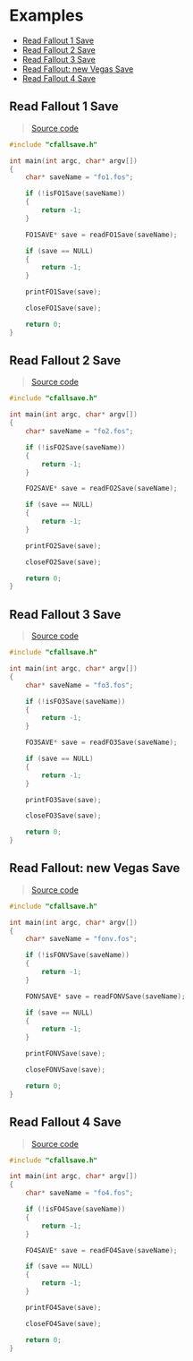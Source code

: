 # Examples

* [Read Fallout 1 Save](#read-fallout-1-save)
* [Read Fallout 2 Save](#read-fallout-2-save)
* [Read Fallout 3 Save](#read-fallout-3-save)
* [Read Fallout: new Vegas Save](#read-fallout-new-vegas-save)
* [Read Fallout 4 Save](#read-fallout-4-save)



## Read Fallout 1 Save

> [Source code](./examples/readFO1Save.c)

```c
#include "cfallsave.h"

int main(int argc, char* argv[])
{
    char* saveName = "fo1.fos";

    if (!isFO1Save(saveName))
    {
        return -1;
    }

    FO1SAVE* save = readFO1Save(saveName);

    if (save == NULL)
    {
        return -1;
    }

    printFO1Save(save);

    closeFO1Save(save);

    return 0;
}
```



## Read Fallout 2 Save

> [Source code](./examples/readFO2Save.c)

```c
#include "cfallsave.h"

int main(int argc, char* argv[])
{
    char* saveName = "fo2.fos";

    if (!isFO2Save(saveName))
    {
        return -1;
    }

    FO2SAVE* save = readFO2Save(saveName);

    if (save == NULL)
    {
        return -1;
    }

    printFO2Save(save);

    closeFO2Save(save);

    return 0;
}
```



## Read Fallout 3 Save

> [Source code](./examples/readFO3Save.c)

```c
#include "cfallsave.h"

int main(int argc, char* argv[])
{
    char* saveName = "fo3.fos";

    if (!isFO3Save(saveName))
    {
        return -1;
    }

    FO3SAVE* save = readFO3Save(saveName);

    if (save == NULL)
    {
        return -1;
    }

    printFO3Save(save);

    closeFO3Save(save);

    return 0;
}
```



## Read Fallout: new Vegas Save

> [Source code](./examples/readFONVSave.c)

```c
#include "cfallsave.h"

int main(int argc, char* argv[])
{
    char* saveName = "fonv.fos";

    if (!isFONVSave(saveName))
    {
        return -1;
    }

    FONVSAVE* save = readFONVSave(saveName);

    if (save == NULL)
    {
        return -1;
    }

    printFONVSave(save);

    closeFONVSave(save);

    return 0;
}
```



## Read Fallout 4 Save

> [Source code](./examples/readFO4Save.c)

```c
#include "cfallsave.h"

int main(int argc, char* argv[])
{
    char* saveName = "fo4.fos";

    if (!isFO4Save(saveName))
    {
        return -1;
    }

    FO4SAVE* save = readFO4Save(saveName);

    if (save == NULL)
    {
        return -1;
    }

    printFO4Save(save);

    closeFO4Save(save);

    return 0;
}
```
